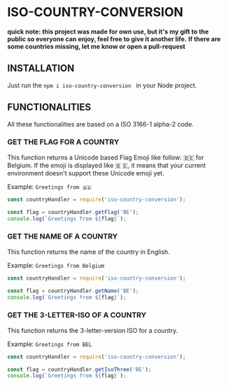 # ISO-COUNTRY-CONVERSION

**quick note: this project was made for own use, but it's my gift to the public so everyone can enjoy, feel free to give it another life.**
**If there are some countries missing, let me know or open a pull-request**


## INSTALLATION
Just run the ```npm i iso-country-conversion ``` in your Node project.


## FUNCTIONALITIES
All these functionalities are based on a ISO 3166-1 alpha-2 code.


### GET THE FLAG FOR A COUNTRY
This function returns a Unicode based Flag Emoji like follow: 🇧🇪 for Belgium.
If the emoji is displayed like 🇧 🇪, it means that your current environment doesn't support these Unicode emoji yet.

Example: ```Greetings from 🇧🇪```
```javascript
const countryHandler = require('iso-country-conversion');

const flag = countryHandler.getFlag('BE');
console.log(`Greetings from ${flag}`); 
```


### GET THE NAME OF A COUNTRY
This function returns the name of the country in English.

Example: ```Greetings from Belgium```
```javascript
const countryHandler = require('iso-country-conversion');

const flag = countryHandler.getName('BE');
console.log(`Greetings from ${flag}`); 
```


### GET THE 3-LETTER-ISO OF A COUNTRY
This function returns the 3-letter-version ISO for a country.

Example: ```Greetings from BEL```
```javascript
const countryHandler = require('iso-country-conversion');

const flag = countryHandler.getIsoThree('BE');
console.log(`Greetings from ${flag}`); 
```